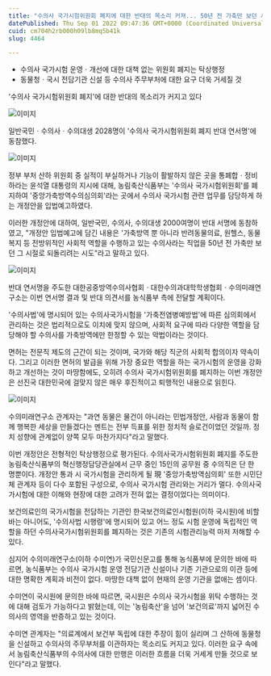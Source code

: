 ```yaml
---
title: "수의사 국가시험위원회 폐지에 대한 반대의 목소리 커져... 50년 전 가축만 보던 시절로 되돌리려는 시도"
datePublished: Thu Sep 01 2022 09:47:36 GMT+0000 (Coordinated Universal Time)
cuid: cm704h2rb000h09lb8mq5b41k
slug: 4464

---
```



- 수의사 국가시험 운영ㆍ개선에 대한 대책 없는 위원회 폐지는 탁상행정
- 동물청ㆍ국시 전담기관 신설 등 수의사 주무부처에 대한 요구 더욱 거세질 것

'수의사 국가시험위원회 폐지'에 대한 반대의 목소리가 커지고 있다

![이미지](https://cdn.hashnode.com/res/hashnode/image/upload/v1739256595704/6822bae8-67a0-498e-b41f-2719002848e3.png)

일반국민ㆍ수의사ㆍ수의대생 2028명이 '수의사 국가시험위원회 폐지 반대 연서명'에 동참했다.

![이미지](https://cdn.hashnode.com/res/hashnode/image/upload/v1739256597046/f9e0da3a-96df-4a86-bb8b-ba20ab14506e.png)

정부 부처 산하 위원회 중 실적이 부실하거나 기능이 활발하지 않은 곳을 통폐합ㆍ정비하라는 윤석열 대통령의 지시에 대해, 농림축산식품부는 '수의사 국가시험위원회'를 폐지하여 '중앙가축방역수의심의회'라는 곳에서 수의사 국가시험 관련 업무를 담당하게 하는 개정안을 입법예고하였다.

이러한 개정안에 대하여, 일반국민, 수의사, 수의대생 2000여명이 반대 서명에 동참하였고, "개정안 입법예고에 담긴 내용은 '가축방역 뿐 아니라 반려동물의료, 원헬스, 동물복지 등 전방위적인 사회적 역할을 수행하고 있는 수의사라는 직업을 50년 전 가축만 보던 그 시절로 되돌리려는 시도"라고 말하고 있다.

![이미지](https://cdn.hashnode.com/res/hashnode/image/upload/v1739256598465/9f21ed66-08c3-4149-82b0-2a117322eb27.png)

반대 연서명을 주도한 대한공중방역수의사협회ㆍ대한수의과대학학생협회ㆍ수의미래연구소는 이번 연서명 결과 및 반대 의견서를 농식품부 측에 전달할 계획이다.

'수의사법'에 명시되어 있는 수의사국가시험을 '가축전염병예방법'에 따른 심의회에서 관리하는 것은 법리적으로도 이치에 맞지 않으며, 사회적 요구에 따라 다양한 역할을 담당해야 할 수의사를 가축방역에만 한정할 수 있는 악법이라는 것이다.

면허는 전문직 제도의 근간이 되는 것이며, 국가와 해당 직군의 사회적 합의이자 약속이다. 그리고 이러한 면허의 발급을 위해 가장 중요한 역할을 하는 국가시험의 운영을 강화하고 개선하는 것이 마땅함에도, 오히려 수의사 국가시험위원회를 폐지하는 이번 개정안은 선진국 대한민국에 걸맞지 않은 매우 후진적이고 퇴행적인 내용으로 읽힌다.

![이미지](https://cdn.hashnode.com/res/hashnode/image/upload/v1739256599954/32929399-ed2e-4327-900b-20a27dbc6c7e.png)

수의미래연구소 관계자는 "과연 동물은 물건이 아니라는 민법개정안, 사람과 동물이 함께 행복한 세상을 만들겠다는 멘트는 전부 득표를 위한 정치적 슬로건이었던 것일까. 정치 성향에 관계없이 양쪽 모두 마찬가지다"라고 말했다.

이번 개정안은 전형적인 탁상행정으로 평가된다. 수의사국가시험위원회 폐지를 주도한 농림축산식품부의 혁신행정담당관실에서 근무 중인 15인의 공무원 중 수의직은 단 한 명뿐이다. 개정안 통과 시 국가시험을 관리하게 될 現 '중앙가축방역심의회' 또한 시민단체 관계자 등이 다수 포함된 구성으로, 수의사 국가시험 관리와는 거리가 멀다. 수의사국가시험에 대한 이해와 현장에 대한 고려가 전혀 없는 결정이었다는 의미이다.

보건의료인의 국가시험을 전담하는 기관인 한국보건의료인시험원(이하 국시원)에 비할 바는 아니어도, '수의사법 시행령'에 명시되어 있고 어느 정도 시험 운영에 독립적인 역할을 하던 수의사국가시험위원회를 폐지하는 것은 기존의 시험관리능력 마저 저해할 수 있다.

심지어 수의미래연구소(이하 수미연)가 국민신문고를 통해 농식품부에 문의한 바에 따르면, 농식품부는 수의사 국가시험 운영 전담기관 신설이나 기존 기관으로의 이관 등에 대한 명확한 계획과 비전이 없다. 마땅한 대책 없이 현재의 운영 기관을 없애는 셈이다.

수미연이 국시원에 문의한 바에 따르면, 국시원은 수의사 국가시험을 위탁 수행하는 것에 대해 검토가 가능하다고 밝혔는데, 이는 '농림축산'을 넘어 '보건의료'까지 넓어진 수의사의 영역을 반증하고 있는 것이다.

수미연 관계자는 "의료계에서 보건부 독립에 대한 주장이 힘이 실리며 그 산하에 동물청을 신설하고 수의사의 주무부처를 이관하자는 목소리도 커지고 있다. 이러한 요구 속에서 농림축산식품부의 수의사에 대한 만행은 이러한 흐름을 더욱 거세게 만들 것으로 보인다"라고 말했다.